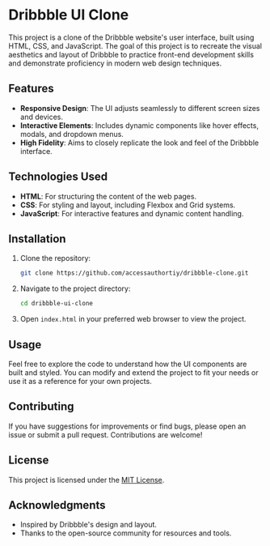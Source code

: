 # Dribbble UI Clone

This project is a clone of the Dribbble website's user interface, built using HTML, CSS, and JavaScript. The goal of this project is to recreate the visual aesthetics and layout of Dribbble to practice front-end development skills and demonstrate proficiency in modern web design techniques.

## Features

- **Responsive Design**: The UI adjusts seamlessly to different screen sizes and devices.
- **Interactive Elements**: Includes dynamic components like hover effects, modals, and dropdown menus.
- **High Fidelity**: Aims to closely replicate the look and feel of the Dribbble interface.

## Technologies Used

- **HTML**: For structuring the content of the web pages.
- **CSS**: For styling and layout, including Flexbox and Grid systems.
- **JavaScript**: For interactive features and dynamic content handling.

## Installation

1. Clone the repository:
   ```bash
   git clone https://github.com/accessauthortiy/dribbble-clone.git
   ```
2. Navigate to the project directory:
   ```bash
   cd dribbble-ui-clone
   ```
3. Open `index.html` in your preferred web browser to view the project.

## Usage

Feel free to explore the code to understand how the UI components are built and styled. You can modify and extend the project to fit your needs or use it as a reference for your own projects.

## Contributing

If you have suggestions for improvements or find bugs, please open an issue or submit a pull request. Contributions are welcome!

## License

This project is licensed under the [MIT License](LICENSE).

## Acknowledgments

- Inspired by Dribbble's design and layout.
- Thanks to the open-source community for resources and tools.

